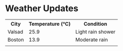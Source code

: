 # Weather Updates

<!-- WEATHER-UPDATE-START -->
<table><tr><th>City</th><th>Temperature (°C)</th><th>Condition</th></tr><tr><td>Valsad</td><td>25.9</td><td>Light rain shower</td></tr><tr><td>Boston</td><td>13.9</td><td>Moderate rain</td></tr><tr><td></td><td></td><td></td></tr></table>
<!-- WEATHER-UPDATE-END -->
